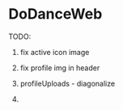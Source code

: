 # DoDanceWeb

TODO:
1. fix active icon image
3. fix profile img in header

1. profileUploads - diagonalize
2. 
